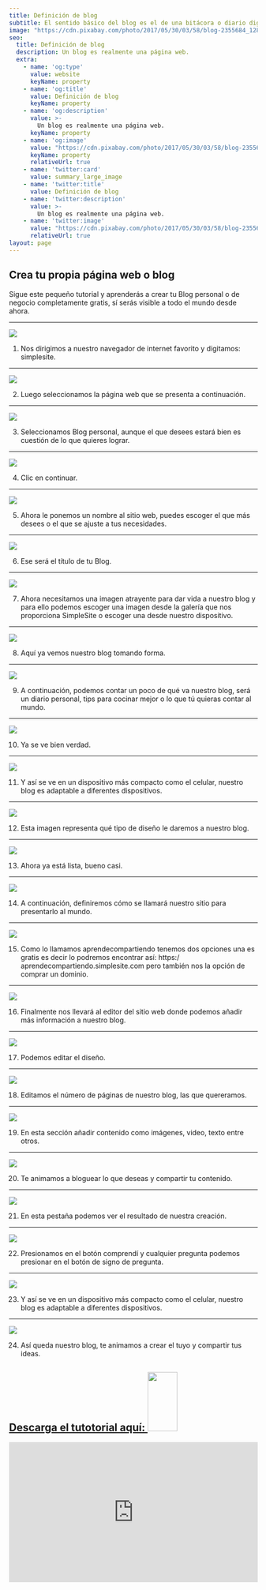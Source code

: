 ```yaml
---
title: Definición de blog
subtitle: El sentido básico del blog es el de una bitácora o diario digital donde se va «registrando» contenido de forma cronológica.
image: "https://cdn.pixabay.com/photo/2017/05/30/03/58/blog-2355684_1280.jpg"
seo:
  title: Definición de blog
  description: Un blog es realmente una página web.
  extra:
    - name: 'og:type'
      value: website
      keyName: property
    - name: 'og:title'
      value: Definición de blog
      keyName: property
    - name: 'og:description'
      value: >-
        Un blog es realmente una página web.
      keyName: property
    - name: 'og:image'
      value: "https://cdn.pixabay.com/photo/2017/05/30/03/58/blog-2355684_1280.jpg"
      keyName: property
      relativeUrl: true
    - name: 'twitter:card'
      value: summary_large_image
    - name: 'twitter:title'
      value: Definición de blog
    - name: 'twitter:description'
      value: >-
        Un blog es realmente una página web.
    - name: 'twitter:image'
      value: "https://cdn.pixabay.com/photo/2017/05/30/03/58/blog-2355684_1280.jpg"
      relativeUrl: true
layout: page
---
```


## Crea tu propia página web o blog

Sigue este pequeño tutorial y aprenderás a crear tu Blog personal o de negocio completamente gratis, sí serás visible a todo el mundo desde ahora.

<hr/><img src="https://raw.githubusercontent.com/wladimov/aprende-compartiendo/main/public/images/1.png">

1) Nos dirigimos a nuestro navegador de internet favorito y digitamos: simplesite.

<hr/><img src="https://raw.githubusercontent.com/wladimov/aprende-compartiendo/main/public/images/2.jpg">

2) Luego seleccionamos la página web que se presenta a continuación.

<hr/><img src="https://raw.githubusercontent.com/wladimov/aprende-compartiendo/main/public/images/3.png">

3) Seleccionamos Blog personal, aunque el que desees estará bien es cuestión de lo que quieres lograr.

<hr/><img src="https://raw.githubusercontent.com/wladimov/aprende-compartiendo/main/public/images/4.png">

4) Clic en continuar.

<hr/><img src="https://raw.githubusercontent.com/wladimov/aprende-compartiendo/main/public/images/5.png">

5) Ahora le ponemos un nombre al sitio web, puedes escoger el que más desees o el que se ajuste a tus necesidades.

<hr/><img src="https://raw.githubusercontent.com/wladimov/aprende-compartiendo/main/public/images/6.png">

6) Ese será el título de tu Blog.

<hr/><img src="https://raw.githubusercontent.com/wladimov/aprende-compartiendo/main/public/images/7.png">

7) Ahora necesitamos una imagen atrayente para dar vida a nuestro blog y para ello podemos escoger una imagen desde la galería que nos proporciona SimpleSite o escoger una desde nuestro dispositivo.

<hr/><img src="https://raw.githubusercontent.com/wladimov/aprende-compartiendo/main/public/images/8.png">

8) Aquí ya vemos nuestro blog tomando forma.

<hr/><img src="https://raw.githubusercontent.com/wladimov/aprende-compartiendo/main/public/images/9.png">

9) A continuación, podemos contar un poco de qué va nuestro blog, será un diario personal, tips para cocinar mejor o lo que tú quieras contar al mundo.

<hr/><img src="https://raw.githubusercontent.com/wladimov/aprende-compartiendo/main/public/images/10.png">

10) Ya se ve bien verdad.

<hr/><img src="https://raw.githubusercontent.com/wladimov/aprende-compartiendo/main/public/images/11.png">

11) Y así se ve en un dispositivo más compacto como el celular, nuestro blog es adaptable   a diferentes dispositivos.

<hr/><img src="https://raw.githubusercontent.com/wladimov/aprende-compartiendo/main/public/images/12.png">

12) Esta imagen representa qué tipo de diseño le daremos a nuestro blog.

<hr/><img src="https://raw.githubusercontent.com/wladimov/aprende-compartiendo/main/public/images/13.png">

13) Ahora ya está lista, bueno casi.

<hr/><img src="https://raw.githubusercontent.com/wladimov/aprende-compartiendo/main/public/images/14.png">

14) A continuación, definiremos cómo se llamará nuestro sitio para presentarlo al mundo.

<hr/><img src="https://raw.githubusercontent.com/wladimov/aprende-compartiendo/main/public/images/15.png">

15) Como lo llamamos aprendecompartiendo tenemos dos opciones una es gratis es decir lo podremos encontrar así: https:/ aprendecompartiendo.simplesite.com pero también nos la opción de comprar un dominio.

<hr/><img src="https://raw.githubusercontent.com/wladimov/aprende-compartiendo/main/public/images/16.png">

16) Finalmente nos llevará al editor del sitio web donde podemos añadir más información a nuestro blog.

<hr/><img src="https://raw.githubusercontent.com/wladimov/aprende-compartiendo/main/public/images/17.png">

17) Podemos editar el diseño.

<hr/><img src="https://raw.githubusercontent.com/wladimov/aprende-compartiendo/main/public/images/18.png">

18) Editamos el número de páginas de nuestro blog, las que quereramos.

<hr/><img src="https://raw.githubusercontent.com/wladimov/aprende-compartiendo/main/public/images/19.png">

19) En esta sección añadir contenido como imágenes, video, texto entre otros.

<hr/><img src="https://raw.githubusercontent.com/wladimov/aprende-compartiendo/main/public/images/20.png">

20) Te animamos a bloguear lo que deseas y compartir tu contenido.

<hr/><img src="https://raw.githubusercontent.com/wladimov/aprende-compartiendo/main/public/images/21.png">

21) En esta pestaña podemos ver el resultado de nuestra creación.

<hr/><img src="https://raw.githubusercontent.com/wladimov/aprende-compartiendo/main/public/images/22.png">

22) Presionamos en el botón comprendí y cualquier pregunta podemos presionar en el botón de signo de pregunta.

<hr/><img src="https://raw.githubusercontent.com/wladimov/aprende-compartiendo/main/public/images/23.png">

23) Y así se ve en un dispositivo más compacto como el celular, nuestro blog es adaptable a diferentes dispositivos.

<hr/><img src="https://raw.githubusercontent.com/wladimov/aprende-compartiendo/main/public/images/24.png">

24) Así queda nuestro blog, te animamos a crear el tuyo y compartir tus ideas.

<div class="important">
  <a
    href="https://drive.google.com/file/d/1M9yc1OgKSwjFBc7mB3XMJguGG54GDjW5/view?usp=sharing"
    target="_blank">
    <h2>Descarga el tutotorial aquí:
      <img
      width="60"
      height="120"
      src="https://cdn.pixabay.com/photo/2018/09/07/14/42/download-pdf-3660827_960_720.png"/>
    </h2>
  </a>
</div>

<div style="width: 100%;"><div style="position: relative; padding-bottom: 56.25%; padding-top: 0; height: 0;"><iframe frameborder="0" width="1200" height="675" style="position: absolute; top: 0; left: 0; width: 100%; height: 100%;" src="https://view.genial.ly/61e745eac1af0d0012b721f9" type="text/html" allowscriptaccess="always" allowfullscreen="true" scrolling="yes" allownetworking="all"></iframe> </div> </div>